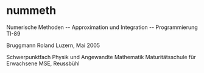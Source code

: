 # nummeth
Numerische Methoden -- Approximation und Integration -- Programmierung TI-89

Bruggmann Roland
Luzern, Mai 2005

Schwerpunktfach Physik und Angewandte Mathematik
Maturitätsschule für Erwachsene MSE, Reussbühl
